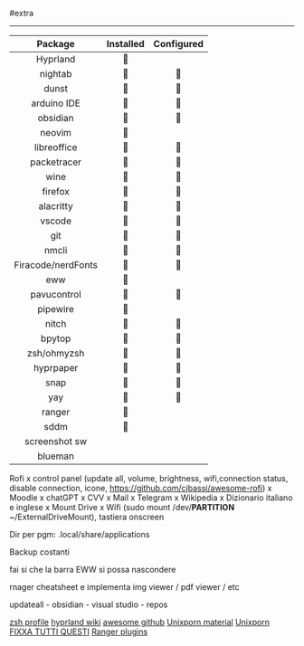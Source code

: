 #extra 

---

|      Package       | Installed | Configured |
|:------------------:|:---------:|:----------:|
|      Hyprland      |          |            |
|      nightab       |          |           |
|       dunst        |          |           |
|    arduino IDE     |          |           |
|      obsidian      |          |           |
|       neovim       |          |            |
|    libreoffice     |          |           |
|    packetracer     |          |           |
|        wine        |          |           |
|      firefox       |          |           |
|     alacritty      |          |           |
|       vscode       |          |           |
|        git         |          |           |
|       nmcli        |          |           |
| Firacode/nerdFonts |          |           |
|        eww         |          |            |
|    pavucontrol     |          |           |
|      pipewire      |          |            |
|       nitch        |          |           |
|       bpytop       |          |           |
|    zsh/ohmyzsh     |          |           |
|     hyprpaper      |          |           |
|        snap        |          |           |
|        yay         |          |           |
|       ranger       |          |            |
|        sddm        |          |            |
|   screenshot sw    |           |            |
|      blueman       |           |            | 

Rofi x control panel (update all, volume, brightness, wifi,connection status, disable connection, icone, https://github.com/cjbassi/awesome-rofi) x Moodle x chatGPT x CVV x Mail x Telegram x Wikipedia x Dizionario italiano e inglese x Mount Drive x Wifi (sudo mount /dev/****PARTITION**** ~/ExternalDriveMount), tastiera onscreen

Dir per pgm: .local/share/applications

Backup costanti

fai si che la barra EWW si possa nascondere

rnager cheatsheet e implementa img viewer / pdf viewer / etc 

updateall - obsidian - visual studio - repos

[zsh profile](https://www.reddit.com/r/zsh/comments/fjcd35/theres_no_zprofile_file_in_my_home_directory_in/)
[hyprland wiki](https://wiki.hyprland.org/)
[awesome github](https://github.com/topics/awesome)
[Unixporn material](https://www.reddit.com/r/unixporn/?f=flair_name%3A%22Material%22)
[Unixporn](https://www.reddit.com/r/unixporn/)
[FIXXA TUTTI QUESTI](https://wiki.hyprland.org/FAQ/)
[Ranger plugins](https://github.com/topics/ranger-plugin)